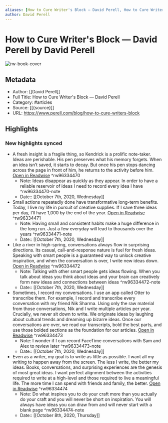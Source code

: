 ```yaml
---
aliases: [How to Cure Writer's Block — David Perell, How to Cure Writer's Block — David Perell]
author: David Perell
---
```

# How to Cure Writer's Block — David Perell by David Perell

![rw-book-cover](https://readwise-assets.s3.amazonaws.com/static/images/article3.5c705a01b476.png)

## Metadata
- Author: [[David Perell]]
- Full Title: How to Cure Writer's Block — David Perell
- Category: #articles
- Source: [[{source}]]
- URL: https://www.perell.com/blog/how-to-cure-writers-block

## Highlights
### New highlights synced
- A fresh insight is a fragile thing, so Kendrick is a prolific note-taker. Ideas are perishable. His pen preserves what his memory forgets. When an idea isn’t saved, it starts to decay. But once his pen stops dancing across the page in front of him, he returns to the activity before him. [Open in Readwise](https://readwise.io/open/96334470) ^rw96334470
    - Note: Ideas disappear as quickly as they appear. In order to have a reliable reservoir of ideas I need to record every idea I have ^rw96334470-note
    - Date:: [[October 7th, 2020, Wednesday]]
- Small actions repeatedly done have transformative long-term benefits. Today, I live my life in pursuit of creative supplies. If I save three ideas per day, I’ll have 1,000 by the end of the year. [Open in Readwise](https://readwise.io/open/96334471) ^rw96334471
    - Note: Having small and consistent habits make a huge difference in the long run. Just a few everyday will lead to thousands over the years ^rw96334471-note
    - Date:: [[October 7th, 2020, Wednesday]]
- Like a river in high-spring, conversations always flow in surprising directions. Its casual, call-and-response nature is fuel for fresh ideas. Speaking with smart people is a guaranteed way to unlock creative inspiration, and when the conversation is over, I write new ideas down. [Open in Readwise](https://readwise.io/open/96334472) ^rw96334472
    - Note: Talking with other smart people gets ideas flowing. When you talk about ideas you think about ideas and your brain can creatively form new ideas and connections between ideas ^rw96334472-note
    - Date:: [[October 7th, 2020, Wednesday]]
- Sometimes, I record my conversations. I use an app called Otter to transcribe them. For example, I record and transcribe every conversation with my friend Nik Sharma. Using only the raw material from those conversations, Nik and I write multiple articles per year. Crucially, we never sit down to write. We originate ideas by laughing about cultural trends and dreaming up bizarre ideas. Once our conversations are over, we read our transcripts, bold the best parts, and use those bolded sections as the foundation for our articles. [Open in Readwise](https://readwise.io/open/96334473) ^rw96334473
    - Note: I wonder if I can record FaceTime conversations with Sam and Alex to review later ^rw96334473-note
    - Date:: [[October 7th, 2020, Wednesday]]
- Even as a writer, my goal is to write as little as possible. I want all my writing to happen away from the screen. The less I write, the better my ideas. Books, conversations, and surprising experiences are the genesis of most great ideas. I want perfect alignment between the activities required to write at a high-level and those required to live a meaningful life. The more time I can spend with friends and family, the better. [Open in Readwise](https://readwise.io/open/96334474) ^rw96334474
    - Note: Do what inspires you to do your craft more than you actually do your craft and you will never be short on inspiration. You will always have ideas you can draw from and will never start with a blank page ^rw96334474-note
    - Date:: [[October 8th, 2020, Thursday]]
